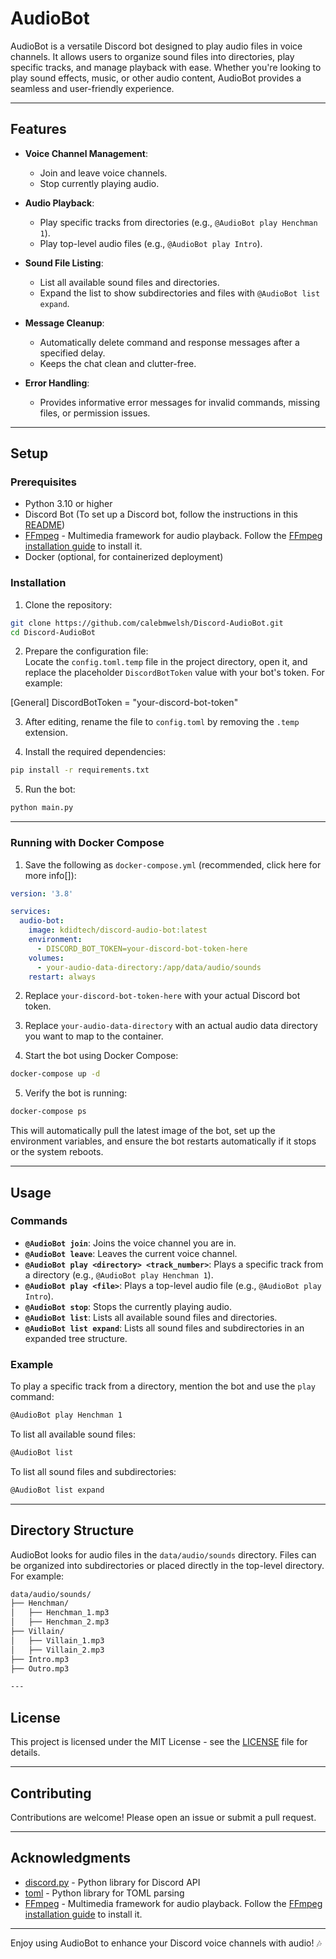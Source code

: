 
# AudioBot

AudioBot is a versatile Discord bot designed to play audio files in voice channels. It allows users to organize sound files into directories, play specific tracks, and manage playback with ease. Whether you're looking to play sound effects, music, or other audio content, AudioBot provides a seamless and user-friendly experience.

---

## Features

- **Voice Channel Management**:
  - Join and leave voice channels.
  - Stop currently playing audio.

- **Audio Playback**:
  - Play specific tracks from directories (e.g., `@AudioBot play Henchman 1`).
  - Play top-level audio files (e.g., `@AudioBot play Intro`).

- **Sound File Listing**:
  - List all available sound files and directories.
  - Expand the list to show subdirectories and files with `@AudioBot list expand`.

- **Message Cleanup**:
  - Automatically delete command and response messages after a specified delay.
  - Keeps the chat clean and clutter-free.

- **Error Handling**:
  - Provides informative error messages for invalid commands, missing files, or permission issues.

---

## Setup

### Prerequisites

- Python 3.10 or higher
- Discord Bot (To set up a Discord bot, follow the instructions in this [README](https://github.com/PointCloudLibrary/discord-bot/blob/master/README.md))
- [FFmpeg](https://ffmpeg.org/) - Multimedia framework for audio playback. Follow the [FFmpeg installation guide](https://ffmpeg.org/download.html) to install it.
- Docker (optional, for containerized deployment)

### Installation

1. Clone the repository:

```bash
git clone https://github.com/calebmwelsh/Discord-AudioBot.git
cd Discord-AudioBot
```

2. Prepare the configuration file:  
   Locate the `config.toml.temp` file in the project directory, open it, and replace the placeholder `DiscordBotToken` value with your bot's token. For example:

[General]
DiscordBotToken = "your-discord-bot-token"

3. After editing, rename the file to `config.toml` by removing the `.temp` extension.

4. Install the required dependencies:

```bash
pip install -r requirements.txt
```

5. Run the bot:

```bash
python main.py
```

---

### Running with Docker Compose

1. Save the following as `docker-compose.yml`  (recommended, click here for more info[]⁠):

```yaml
version: '3.8'

services:
  audio-bot:
    image: kdidtech/discord-audio-bot:latest
    environment:
      - DISCORD_BOT_TOKEN=your-discord-bot-token-here
    volumes:
      - your-audio-data-directory:/app/data/audio/sounds
    restart: always
```

2. Replace `your-discord-bot-token-here` with your actual Discord bot token.
   
3. Replace `your-audio-data-directory` with an actual audio data directory you want to map to the container.

4. Start the bot using Docker Compose:

```bash
docker-compose up -d
```

5. Verify the bot is running:

```bash
docker-compose ps
```

This will automatically pull the latest image of the bot, set up the environment variables, and ensure the bot restarts automatically if it stops or the system reboots.


---

## Usage

### Commands

- **`@AudioBot join`**: Joins the voice channel you are in.
- **`@AudioBot leave`**: Leaves the current voice channel.
- **`@AudioBot play <directory> <track_number>`**: Plays a specific track from a directory (e.g., `@AudioBot play Henchman 1`).
- **`@AudioBot play <file>`**: Plays a top-level audio file (e.g., `@AudioBot play Intro`).
- **`@AudioBot stop`**: Stops the currently playing audio.
- **`@AudioBot list`**: Lists all available sound files and directories.
- **`@AudioBot list expand`**: Lists all sound files and subdirectories in an expanded tree structure.

### Example

To play a specific track from a directory, mention the bot and use the `play` command:

```bash
@AudioBot play Henchman 1
```
To list all available sound files:

```bash
@AudioBot list
```
To list all sound files and subdirectories:

```bash
@AudioBot list expand
```
---

## Directory Structure

AudioBot looks for audio files in the `data/audio/sounds` directory. Files can be organized into subdirectories or placed directly in the top-level directory. For example:

```bash
data/audio/sounds/  
├── Henchman/  
│   ├── Henchman_1.mp3  
│   ├── Henchman_2.mp3  
├── Villain/  
│   ├── Villain_1.mp3  
│   ├── Villain_2.mp3  
├── Intro.mp3  
├── Outro.mp3  

---
```

## License

This project is licensed under the MIT License - see the [LICENSE](./LICENSE) file for details.

---

## Contributing

Contributions are welcome! Please open an issue or submit a pull request.

---

## Acknowledgments

- [discord.py](https://discordpy.readthedocs.io/) - Python library for Discord API
- [toml](https://pypi.org/project/toml/) - Python library for TOML parsing
- [FFmpeg](https://ffmpeg.org/) - Multimedia framework for audio playback. Follow the [FFmpeg installation guide](https://ffmpeg.org/download.html) to install it.

---

Enjoy using AudioBot to enhance your Discord voice channels with audio! 🎶

